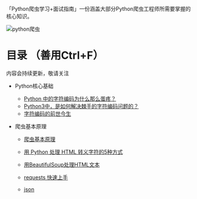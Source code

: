 

「Python爬虫学习+面试指南」一份涵盖大部分Python爬虫工程师所需要掌握的核心知识。


![python爬虫](https://foofish.net/images/python%E7%88%AC%E8%99%AB.png)


# 目录 （善用Ctrl+F）

内容会持续更新，敬请关注



- Python核心基础

    - [Python 中的字符编码为什么那么蛋疼？](https://mp.weixin.qq.com/s?__biz=MjM5MzgyODQxMQ==&mid=2650366836&idx=1&sn=da43cd0208b6bb7b1c51c5ced3ac1027&chksm=be9cd82089eb5136830ba25a54ae57a5fc1ca105b68718fcf4d9f100ddb1ea18120990c47816#rd)
    - [Python3中，是如何解决棘手的字符编码问题的？](https://mp.weixin.qq.com/s?__biz=MjM5MzgyODQxMQ==&mid=2650366846&idx=1&sn=ff9f9f4b7bf8a59afa39b60707ed35c9&chksm=be9cd82a89eb513cc96630c2f1072519d85f474a9f1028749150306110d539cb0dba410b5859#rd)
    - [字符编码的前世今生](https://foofish.net/python-character-encode.html)


- 爬虫基本原理

    - [爬虫基本原理](./爬虫基本原理.md)
    - [用 Python 处理 HTML 转义字符的5种方式](https://mp.weixin.qq.com/s?__biz=MjM5MzgyODQxMQ==&mid=2650367619&idx=1&sn=0ce381e43cbbe4b0646d0214e461ce16&chksm=be9cddd789eb54c1838716d0a00fee71c2d1b1f42b09603af937ee9b274adf50b652bc88720f#rd)
    - [用BeautifulSoup处理HTML文本](https://mp.weixin.qq.com/s?__biz=MjM5MzgyODQxMQ==&mid=2650366919&idx=1&sn=1b36a9f2c0921cdeac52942ec591a923&chksm=be9cd89389eb5185d32ab5e9034c2e68ddff6c2f8ddeaee1662499d73baf113fd5ec645548f8#rd)

    - [requests 快速上手](https://mp.weixin.qq.com/s?__biz=MjM5MzgyODQxMQ==&mid=2650366885&idx=1&sn=37d9c9ff3ad777ac03259805abd84ae3&chksm=be9cd8f189eb51e7affb6c127429b2d855342e19cb8d1b1fb97dd549fe66f03febde84182db7&token=474682597&lang=zh_CN#rd)

    - [json](https://realpython.com/python-json/)